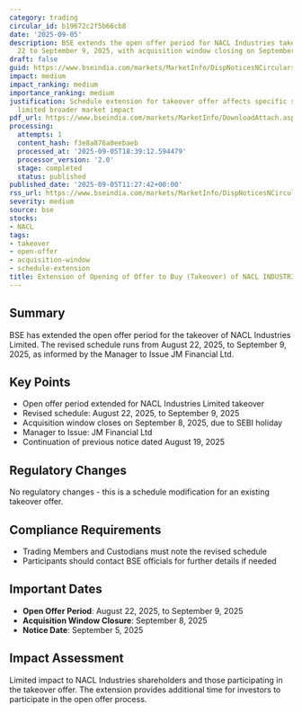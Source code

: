 ```yaml
---
category: trading
circular_id: b19672c2f5b66cb8
date: '2025-09-05'
description: BSE extends the open offer period for NACL Industries takeover from August
  22 to September 9, 2025, with acquisition window closing on September 8.
draft: false
guid: https://www.bseindia.com/markets/MarketInfo/DispNoticesNCirculars.aspx?Noticeid={015C3F04-6292-49B2-8854-CB0512C8C8F0}&noticeno=20250905-10&dt=09/05/2025&icount=10&totcount=59&flag=0
impact: medium
impact_ranking: medium
importance_ranking: medium
justification: Schedule extension for takeover offer affects specific stock but has
  limited broader market impact
pdf_url: https://www.bseindia.com/markets/MarketInfo/DownloadAttach.aspx?id=20250905-10&attachedId=
processing:
  attempts: 1
  content_hash: f3e8a876a0eebaeb
  processed_at: '2025-09-05T18:39:12.594479'
  processor_version: '2.0'
  stage: completed
  status: published
published_date: '2025-09-05T11:27:42+00:00'
rss_url: https://www.bseindia.com/markets/MarketInfo/DispNoticesNCirculars.aspx?Noticeid={015C3F04-6292-49B2-8854-CB0512C8C8F0}&noticeno=20250905-10&dt=09/05/2025&icount=10&totcount=59&flag=0
severity: medium
source: bse
stocks:
- NACL
tags:
- takeover
- open-offer
- acquisition-window
- schedule-extension
title: Extension of Opening of Offer to Buy (Takeover) of NACL INDUSTRIES LIMITED
---
```


## Summary

BSE has extended the open offer period for the takeover of NACL Industries Limited. The revised schedule runs from August 22, 2025, to September 9, 2025, as informed by the Manager to Issue JM Financial Ltd.

## Key Points

- Open offer period extended for NACL Industries Limited takeover
- Revised schedule: August 22, 2025, to September 9, 2025
- Acquisition window closes on September 8, 2025, due to SEBI holiday
- Manager to Issue: JM Financial Ltd
- Continuation of previous notice dated August 19, 2025

## Regulatory Changes

No regulatory changes - this is a schedule modification for an existing takeover offer.

## Compliance Requirements

- Trading Members and Custodians must note the revised schedule
- Participants should contact BSE officials for further details if needed

## Important Dates

- **Open Offer Period**: August 22, 2025, to September 9, 2025
- **Acquisition Window Closure**: September 8, 2025
- **Notice Date**: September 5, 2025

## Impact Assessment

Limited impact to NACL Industries shareholders and those participating in the takeover offer. The extension provides additional time for investors to participate in the open offer process.